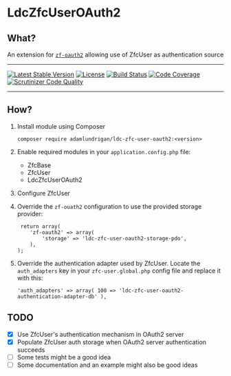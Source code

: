 # LdcZfcUserOAuth2

## What?

An extension for [`zf-oauth2`](https://github.com/zfcampus/zf-oauth2) allowing use of ZfcUser as authentication source

----

[![Latest Stable Version](https://poser.pugx.org/adamlundrigan/ldc-zfc-user-oauth2/v/stable.svg)](https://packagist.org/packages/adamlundrigan/ldc-zfc-user-oauth2) [![License](https://poser.pugx.org/adamlundrigan/ldc-zfc-user-oauth2/license.svg)](https://packagist.org/packages/adamlundrigan/ldc-zfc-user-oauth2) [![Build Status](https://travis-ci.org/adamlundrigan/LdcZfcUserOAuth2.svg?branch=master)](https://travis-ci.org/adamlundrigan/LdcZfcUserOAuth2) [![Code Coverage](https://scrutinizer-ci.com/g/adamlundrigan/LdcZfcUserOAuth2/badges/coverage.png?b=master)](https://scrutinizer-ci.com/g/adamlundrigan/LdcZfcUserOAuth2/?branch=master) [![Scrutinizer Code Quality](https://scrutinizer-ci.com/g/adamlundrigan/LdcZfcUserOAuth2/badges/quality-score.png?b=master)](https://scrutinizer-ci.com/g/adamlundrigan/LdcZfcUserOAuth2/?branch=master)

----

## How?

1. Install module using Composer

   ```
   composer require adamlundrigan/ldc-zfc-user-oauth2:<version>
   ```

2. Enable required modules in your `application.config.php` file:

   - ZfcBase
   - ZfcUser
   - LdcZfcUserOAuth2

3. Configure ZfcUser

4. Override the `zf-ouath2` configuration to use the provided storage provider:

   ```
    return array(
       'zf-oauth2' => array(
           'storage' => 'ldc-zfc-user-oauth2-storage-pdo', 
       ),
   );
   ```

5. Override the authentication adapter used by ZfcUser.  Locate the `auth_adapters` key in your `zfc-user.global.php` config file and replace it with this:

   ```
   'auth_adapters' => array( 100 => 'ldc-zfc-user-oauth2-authentication-adapter-db' ),
   ```

## TODO

 - [x] Use ZfcUser's authentication mechanism in OAuth2 server
 - [x] Populate ZfcUser auth storage when OAuth2 server authentication succeeds 
 - [ ] Some tests might be a good idea
 - [ ] Some documentation and an example might also be good ideas
